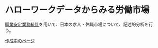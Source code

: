 # ハローワークデータからみる労働市場

[職業安定業務統計](https://www.mhlw.go.jp/toukei/list/114-1.html)を用いて、日本の求人・休職市場について、記述的分析を行う。

[作成中のページ](https://tetokawata.github.io/mismatch_JPN_labor_market/index.html)